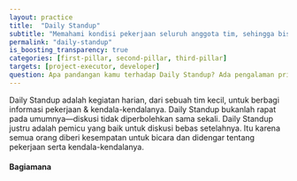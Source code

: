 ```yaml
---
layout: practice
title:  "Daily Standup"
subtitle: "Memahami kondisi pekerjaan seluruh anggota tim, sehingga bisa mengatur ekspektasi untuk target jangka pendek & membantu teman yang sedang kesulitan."
permalink: "daily-standup"
is_boosting_transparency: true
categories: [first-pillar, second-pillar, third-pillar]
targets: [project-executor, developer]
question: Apa pandangan kamu terhadap Daily Standup? Ada pengalaman pribadi?
---
```


Daily Standup adalah kegiatan harian, dari sebuah tim kecil, untuk berbagi informasi pekerjaan & kendala-kendalanya. Daily Standup bukanlah rapat pada umumnya&mdash;diskusi tidak diperbolehkan sama sekali. Daily Standup justru adalah pemicu yang baik untuk diskusi bebas setelahnya. Itu karena semua orang diberi kesempatan untuk bicara dan didengar tentang pekerjaan serta kendala-kendalanya.

#### Bagiamana 
